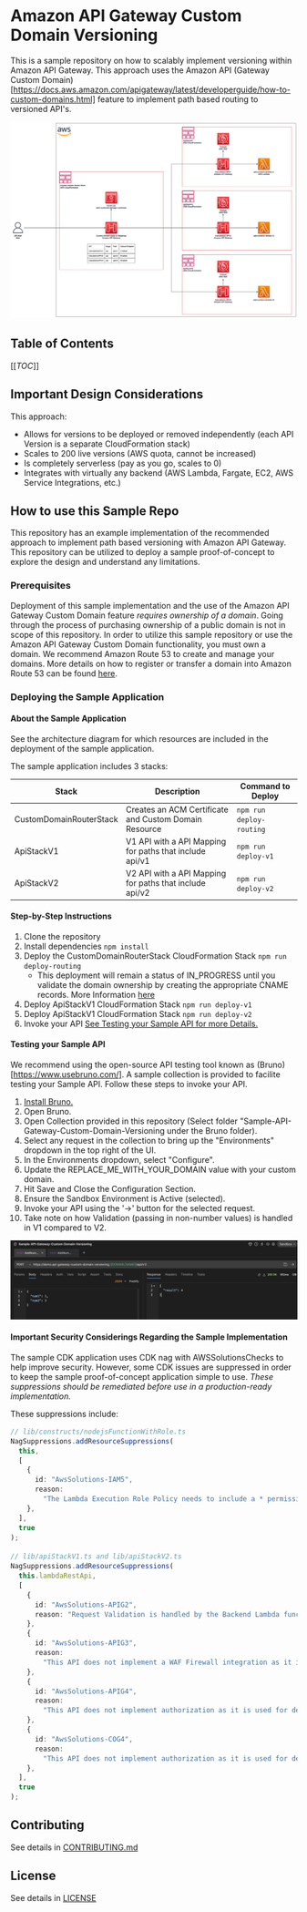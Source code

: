 # Amazon API Gateway Custom Domain Versioning

This is a sample repository on how to scalably implement versioning within Amazon API Gateway. This approach uses the Amazon API (Gateway Custom Domain)[https://docs.aws.amazon.com/apigateway/latest/developerguide/how-to-custom-domains.html] feature to implement path based routing to versioned API's.

![Architecture Diagram](./images/api-gateway-custom-domain-versioning.png)

## Table of Contents

[[_TOC_]]

## Important Design Considerations

This approach:

- Allows for versions to be deployed or removed independently (each API Version is a separate CloudFormation stack)
- Scales to 200 live versions (AWS quota, cannot be increased)
- Is completely serverless (pay as you go, scales to 0)
- Integrates with virtually any backend (AWS Lambda, Fargate, EC2, AWS Service Integrations, etc.)

## How to use this Sample Repo

This repository has an example implementation of the recommended approach to implement path based versioning with Amazon API Gateway. This repository can be utilized to deploy a sample proof-of-concept to explore the design and understand any limitations.

### Prerequisites

Deployment of this sample implementation and the use of the Amazon API Gateway Custom Domain feature _requires ownership of a domain_. Going through the process of purchasing ownership of a public domain is not in scope of this repository. In order to utilize this sample repository or use the Amazon API Gateway Custom Domain functionality, you must own a domain. We recommend Amazon Route 53 to create and manage your domains. More details on how to register or transfer a domain into Amazon Route 53 can be found [here](https://docs.aws.amazon.com/Route53/latest/DeveloperGuide/domain-register-update.html).

### Deploying the Sample Application

#### About the Sample Application

See the architecture diagram for which resources are included in the deployment of the sample application.

The sample application includes 3 stacks:

| Stack                   | Description                                             | Command to Deploy        |
| ----------------------- | ------------------------------------------------------- | ------------------------ |
| CustomDomainRouterStack | Creates an ACM Certificate and Custom Domain Resource   | `npm run deploy-routing` |
| ApiStackV1              | V1 API with a API Mapping for paths that include api/v1 | `npm run deploy-v1`      |
| ApiStackV2              | V2 API with a API Mapping for paths that include api/v2 | `npm run deploy-v2`      |

#### Step-by-Step Instructions

1. Clone the repository
2. Install dependencies `npm install`
3. Deploy the CustomDomainRouterStack CloudFormation Stack `npm run deploy-routing`
   - This deployment will remain a status of IN_PROGRESS until you validate the domain ownership by creating the appropriate CNAME records. More Information [here](https://docs.aws.amazon.com/acm/latest/userguide/dns-validation.html)
4. Deploy ApiStackV1 CloudFormation Stack `npm run deploy-v1`
5. Deploy ApiStackV1 CloudFormation Stack `npm run deploy-v2`
6. Invoke your API [See Testing your Sample API for more Details.](#Testing-your-Sample-API)

#### Testing your Sample API

We recommend using the open-source API testing tool known as (Bruno)[https://www.usebruno.com/]. A sample collection is provided to facilite testing your Sample API. Follow these steps to invoke your API.

1. [Install Bruno.](https://www.usebruno.com/downloads)
2. Open Bruno.
3. Open Collection provided in this repository (Select folder "Sample-API-Gateway-Custom-Domain-Versioning under the Bruno folder).
4. Select any request in the collection to bring up the "Environments" dropdown in the top right of the UI.
5. In the Environments dropdown, select "Configure".
6. Update the REPLACE_ME_WITH_YOUR_DOMAIN value with your custom domain.
7. Hit Save and Close the Configuration Section.
8. Ensure the Sandbox Environment is Active (selected).
9. Invoke your API using the '->' button for the selected request.
10. Take note on how Validation (passing in non-number values) is handled in V1 compared to V2.

![Example API Invocation with Bruno](./images/api-testing-with-bruno.png)

#### Important Security Considerings Regarding the Sample Implementation

The sample CDK application uses CDK nag with AWSSolutionsChecks to help improve security. However, some CDK issues are suppressed in order to keep the sample proof-of-concept application simple to use. _These suppressions should be remediated before use in a production-ready implementation._

These suppressions include:

```typescript
// lib/constructs/nodejsFunctionWithRole.ts
NagSuppressions.addResourceSuppressions(
  this,
  [
    {
      id: "AwsSolutions-IAM5",
      reason:
        "The Lambda Execution Role Policy needs to include a * permissions to enable Cloudwatch Logging and X-Ray Tracing.",
    },
  ],
  true
);

// lib/apiStackV1.ts and lib/apiStackV2.ts
NagSuppressions.addResourceSuppressions(
  this.lambdaRestApi,
  [
    {
      id: "AwsSolutions-APIG2",
      reason: "Request Validation is handled by the Backend Lambda function.",
    },
    {
      id: "AwsSolutions-APIG3",
      reason:
        "This API does not implement a WAF Firewall integration as it is used for demo sample implementation purposes only. Adding a firewall would add complexity to the sample proof of concept exercise. Consider adding an AWS WAF Firewall integration before using Amazon API Gateway in a production use-case.",
    },
    {
      id: "AwsSolutions-APIG4",
      reason:
        "This API does not implement authorization as it is used for demo sample implementation purposes only. Adding authorization would add complexity to the sample proof of concept exercise. Ensure authorization is implemented before using Amazon API Gateway in a production use-case.",
    },
    {
      id: "AwsSolutions-COG4",
      reason:
        "This API does not implement authorization as it is used for demo sample implementation purposes only. Adding authorization would add complexity to the sample proof of concept exercise. Ensure authorization is implemented before using Amazon API Gateway in a production use-case.",
    },
  ],
  true
);
```

## Contributing

See details in [CONTRIBUTING.md](./CONTRIBUTING.md)

## License

See details in [LICENSE](./LICENSE)
